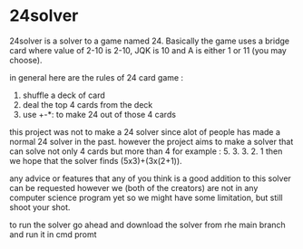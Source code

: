 # 24solver

24solver is a solver to a game named 24. Basically the game uses a bridge card where value of 2-10 is 2-10, JQK is 10 and A is either 1 or 11 (you may choose).

in general here are the rules of 24 card game :
1. shuffle a deck of card
2. deal the top 4 cards from the deck
3. use +-*: to make 24 out of those 4 cards

this project was not to make a 24 solver since alot of people has made a normal 24 solver in the past. however the project aims to make a solver that can solve not only 4 cards but more than 4 for example : 5. 3. 3. 2. 1 then we hope that the solver finds (5x3)+(3x(2+1)).

any advice or features that any of you think is a good addition to this solver can be requested however we (both of the creators) are not in any computer science program yet so we might have some limitation, but still shoot your shot.

to run the solver go ahead and download the solver from rhe main branch and run it in cmd promt

